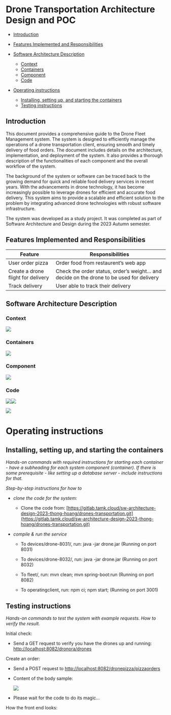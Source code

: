 # Drone Transportation Architecture Design and POC

*   [Introduction](#introduction)
*   [Features Implemented and Responsibilities](#features-implemented-and-responsibilities)
*   [Software Architecture Description](#software-architecture-description)
    *   [Context](#context)
    *   [Containers](#containers)
    *   [Component](#component)
    *   [Code](#code)

*   [Operating instructions](#DroneTransportationArchitectureDesignandPOC-Operatinginstructions)
    *   [Installing, setting up, and starting the containers](#installing-setting-up-and-starting-the-containers)
    *   [Testing instructions](#testing-instructions)

## Introduction

This document provides a comprehensive guide to the Drone Fleet Management system. The system is designed to efficiently manage the operations of a drone transportation client, ensuring smooth and timely delivery of food orders. The document includes details on the architecture, implementation, and deployment of the system. It also provides a thorough description of the functionalities of each component and the overall workflow of the system.

The background of the system or software can be traced back to the growing demand for quick and reliable food delivery services in recent years. With the advancements in drone technology, it has become increasingly possible to leverage drones for efficient and accurate food delivery. This system aims to provide a scalable and efficient solution to the problem by integrating advanced drone technologies with robust software infrastructure.

The system was developed as a study project. It was completed as part of Software Architecture and Design during the 2023 Autumn semester.

## Features Implemented and Responsibilities

| **Feature** | **Responsibilities** |
| --- | --- |
| User order pizza | Order food from restaurent’s web app |
| Create a drone flight for delivery | Check the order status, order’s weight… and decide on the drone to be used for delivery |
| Track delivery | User able to track their delivery |

## Software Architecture Description

### Context

![](./attachments/image-20231213-130439.png)

### Containers

![](./attachments/C4Layer3.drawio.png)

### Component

![](./attachments/C4Layer2.drawio.png)

### Code

![](./attachments/C4Layer4.jpg)![](./attachments/sequence1.jpg)

![](./attachments/sequence2.jpg)

# Operating instructions

## Installing, setting up, and starting the containers

*Hands-on commands with required instructions for starting each container - have a subheading for each system component (container). If there is some prerequisite - like setting up a database server - include instructions for that.*

*Step-by-step instructions for how to*

*   *clone the code for the system:*
    
    *   Clone the code from: [https://gitlab.tamk.cloud/sw-architecture-design-2023-thong-hoang/drones-transportation.git](https://gitlab.tamk.cloud/sw-architecture-design-2023-thong-hoang/drones-transportation.git)
        
*   *compile & run the service*
    
    *   To devices/drone-8031/, run: java -jar drone.jar (Running on port 8031)
        
    *   To devices/drone-8032/, run: java -jar drone.jar (Running on port 8032)
        
    *   To fleet/, run: mvn clean; mvn spring-boot:run (Running on port 8082)
        
    *   To operatingclient, run: npm ci; npm start; (Running on port 3001)
        

## Testing instructions

*Hands-on commands to test the system with example requests. How to verify the result.*

Initial check:

*   Send a GET request to verify you have the drones up and running: [http://localhost:8082/dronora/drones](http://localhost:8082/dronora/drones)
    

Create an order:

*   Send a POST request to [http://localhost:8082/dronepizza/pizzaorders](http://localhost:8082/dronepizza/pizzaorders)
    
*   Content of the body sample:
    
    ![](./attachments/image-20231213-132206.png)
*   Please wait for the code to do its magic…
    

How the front end looks: